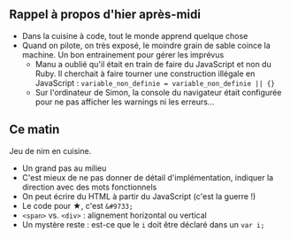 ## Rappel à propos d'hier après-midi

- Dans la cuisine à code, tout le monde apprend quelque chose
- Quand on pilote, on très exposé, le moindre grain de sable coince la machine. Un bon entrainement pour gérer les imprévus
	- Manu a oublié qu'il était en train de faire du JavaScript et non du Ruby. Il cherchait à faire tourner une construction illégale en JavaScript : `variable_non_definie = variable_non_definie || {}`
	- Sur l'ordinateur de Simon, la console du navigateur était configurée pour ne pas afficher les warnings ni les erreurs...


## Ce matin

Jeu de nim en cuisine.

- Un grand pas au milieu
- C'est mieux de ne pas donner de détail d'implémentation, indiquer la direction avec des mots fonctionnels
- On peut écrire du HTML à partir du JavaScript (c'est la guerre !)
- Le code pour ★, c'est `&#9733;`
- `<span>` vs. `<div>` : alignement horizontal ou vertical
- Un mystère reste : est-ce que le `i` doit être déclaré dans un `var i;`
